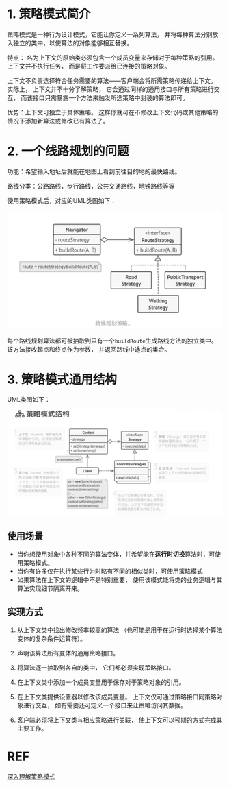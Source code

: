 # 1. 策略模式简介
策略模式是一种行为设计模式，它能让你定义一系列算法，
并将每种算法分别放入独立的类中，以使算法的对象能够相互替换。

特点：
名为上下文的原始类必须包含一个成员变量来存储对于每种策略的引用。 上下文并不执行任务， 而是将工作委派给已连接的策略对象。

上下文不负责选择符合任务需要的算法——客户端会将所需策略传递给上下文。 实际上， 上下文并不十分了解策略， 它会通过同样的通用接口与所有策略进行交互， 
而该接口只需暴露一个方法来触发所选策略中封装的算法即可。

优势：上下文可独立于具体策略。 
这样你就可在不修改上下文代码或其他策略的情况下添加新算法或修改已有算法了。

# 2. 一个线路规划的问题
功能：希望输入地址后就能在地图上看到前往目的地的最快路线。

路线分类：公路路线，步行路线，公共交通路线，地铁路线等等

使用策略模式后，对应的UML类图如下：
<div align="center">
	<img src="https://github.com/oneCoderMan/javastudy/blob/8460a32d6d5149cc10f48111a111f5f234a17868/notes/src/main/resources/desiginpattern/pics/st1.png" alt="Editor" width="700">
</div>

每个路线规划算法都可被抽取到只有一个`buildRoute`生成路线方法的独立类中。 
该方法接收起点和终点作为参数， 并返回路线中途点的集合。

# 3. 策略模式通用结构
UML类图如下：
<div align="center">
	<img src="https://github.com/oneCoderMan/javastudy/blob/8460a32d6d5149cc10f48111a111f5f234a17868/notes/src/main/resources/desiginpattern/pics/st2.png" alt="Editor" width="700">
</div>

## 使用场景
* 当你想使用对象中各种不同的算法变体，并希望能在**运行时切换**算法时，可使用策略模式。
* 当你有许多仅在执行某些行为时略有不同的相似类时，可使用策略模式
* 如果算法在上下文的逻辑中不是特别重要， 使用该模式能将类的业务逻辑与其算法实现细节隔离开来。

## 实现方式
1. 从上下文类中找出修改频率较高的算法 （也可能是用于在运行时选择某个算法变体的复杂条件运算符）。

2. 声明该算法所有变体的通用策略接口。

3. 将算法逐一抽取到各自的类中， 它们都必须实现策略接口。

4. 在上下文类中添加一个成员变量用于保存对于策略对象的引用。

5. 在上下文类提供设置器以修改该成员变量。 上下文仅可通过策略接口同策略对象进行交互， 如有需要还可定义一个接口来让策略访问其数据。

6. 客户端必须将上下文类与相应策略进行关联， 使上下文可以预期的方式完成其主要工作。




# REF
[深入理解策略模式](https://refactoring.guru/design-patterns/strategy)
